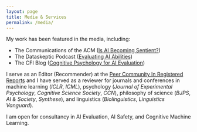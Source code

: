 ```yaml
---
layout: page
title: Media & Services
permalink: /media/
---
```


My work has been featured in the media, including:
* The Communications of the ACM ([Is AI Becoming Sentient?](https://cacm.acm.org/news/is-ai-becoming-sentient/))
* The Dataskeptic Podcast ([Evaluating AI Abilities](https://dataskeptic.com/blog/episodes/2024/evaluating-ai-abilities))
* The CFI Blog ([Cognitive Psychology for AI Evaluation](https://www.lcfi.ac.uk/news-events/blog/post/cognitive-psychology-for-ai-evaluation))

I serve as an Editor (Recommender) at the [Peer Community In Registered Reports](https://rr.peercommunityin.org/) and I have served as a reviewer for journals and conferences in machine learning (*ICLR*, *ICML*), psychology (*Journal of Experimental Psychology*, *Cognitive Science Society*, *CCN*), philosophy of science (*BJPS*, *AI & Society*, *Synthese*), and linguistics (*Biolinguistics*, *Linguistics Vanguard*).

I am open for consultancy in AI Evaluation, AI Safety, and Cognitive Machine Learning.